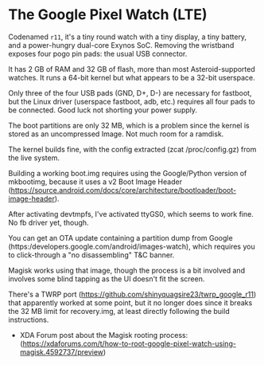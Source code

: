 # The Google Pixel Watch (LTE)

Codenamed `r11`, it's a tiny round watch with a tiny display, a tiny
battery, and a power-hungry dual-core Exynos SoC. Removing the
wristband exposes four pogo pin pads: the usual USB connector.

It has 2 GB of RAM and 32 GB of flash, more than most
Asteroid-supported watches. It runs a 64-bit kernel but what appears
to be a 32-bit userspace.

Only three of the four USB pads (GND, D+, D-) are necessary for fastboot, but the Linux driver (userspace fastboot, adb, etc.) requires all four pads to be connected. Good luck not shorting your power supply.

The boot partitions are only 32 MB, which is a problem since the kernel is stored as an uncompressed Image. Not much room for a ramdisk.

The kernel builds fine, with the config extracted (zcat /proc/config.gz) from the live system.

Building a working boot.img requires using the Google/Python version of mkbootimg, because it uses a v2 Boot Image Header (https://source.android.com/docs/core/architecture/bootloader/boot-image-header).

After activating devtmpfs, I've activated ttyGS0, which seems to work fine. No fb driver yet, though.

You can get an OTA update containing a partition dump from Google (https:/developers.google.com/android/images-watch), which requires you to click-through a "no disassembling" T&C banner.

Magisk works using that image, though the process is a bit involved and involves some blind tapping as the UI doesn't fit the screen.

There's a TWRP port (https://github.com/shinyquagsire23/twrp_google_r11) that apparently worked at some point, but it no longer does since it breaks the 32 MB limit for recovery.img, at least directly following the build instructions.

* XDA Forum post about the Magisk rooting process: (https://xdaforums.com/t/how-to-root-google-pixel-watch-using-magisk.4592737/preview)